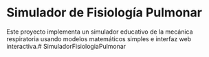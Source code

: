 # Simulador de Fisiología Pulmonar

Este proyecto implementa un simulador educativo de la mecánica respiratoria usando modelos matemáticos simples e interfaz web interactiva.# SimuladorFisiologiaPulmonar
